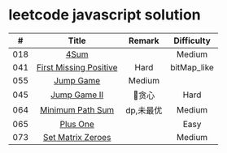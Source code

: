 # leetcode javascript solution

| # | Title | Remark | Difficulty |
|:--:|:--:|:--:|:--:|
|018|[4Sum](https://github.com/MoruoFrog/leetcode/blob/master/18__4Sum.js)|  | Medium |
|041|[First Missing Positive](https://github.com/MoruoFrog/leetcode/blob/master/41__FirstMissingPositive.js)| Hard |bitMap_like |
|055|[Jump Game](https://github.com/MoruoFrog/leetcode/blob/master/55__JumpGame.js)| Medium |
|045|[Jump Game II](https://github.com/MoruoFrog/leetcode/blob/master/45__JumpGame2.js)|贪心| Hard |
|064|[Minimum Path Sum](https://github.com/MoruoFrog/leetcode/blob/master/64__MinimumPathSum.js)|dp,未最优| Medium |
|065|[Plus One](https://github.com/MoruoFrog/leetcode/blob/master/65__PlusOne.js)| | Easy |
|073|[Set Matrix Zeroes](https://github.com/MoruoFrog/leetcode/blob/master/73__SetMatrixZeroes.js)| | Medium |